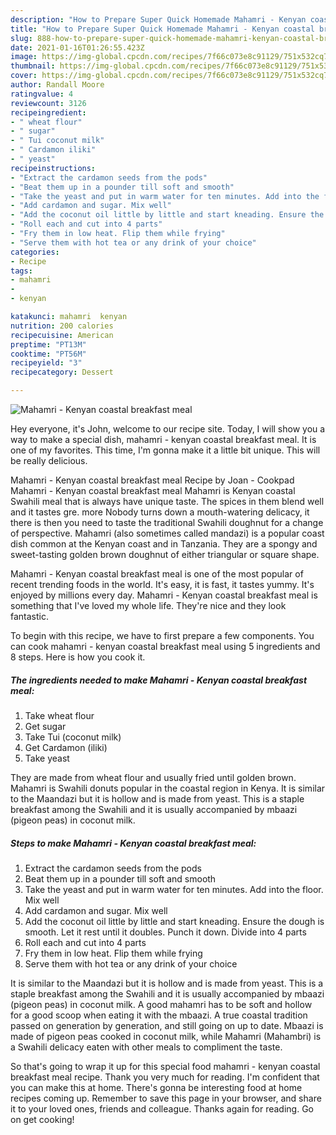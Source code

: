 ```yaml
---
description: "How to Prepare Super Quick Homemade Mahamri - Kenyan coastal breakfast meal"
title: "How to Prepare Super Quick Homemade Mahamri - Kenyan coastal breakfast meal"
slug: 888-how-to-prepare-super-quick-homemade-mahamri-kenyan-coastal-breakfast-meal
date: 2021-01-16T01:26:55.423Z
image: https://img-global.cpcdn.com/recipes/7f66c073e8c91129/751x532cq70/mahamri-kenyan-coastal-breakfast-meal-recipe-main-photo.jpg
thumbnail: https://img-global.cpcdn.com/recipes/7f66c073e8c91129/751x532cq70/mahamri-kenyan-coastal-breakfast-meal-recipe-main-photo.jpg
cover: https://img-global.cpcdn.com/recipes/7f66c073e8c91129/751x532cq70/mahamri-kenyan-coastal-breakfast-meal-recipe-main-photo.jpg
author: Randall Moore
ratingvalue: 4
reviewcount: 3126
recipeingredient:
- " wheat flour"
- " sugar"
- " Tui coconut milk"
- " Cardamon iliki"
- " yeast"
recipeinstructions:
- "Extract the cardamon seeds from the pods"
- "Beat them up in a pounder till soft and smooth"
- "Take the yeast and put in warm water for ten minutes. Add into the floor. Mix well"
- "Add cardamon and sugar. Mix well"
- "Add the coconut oil little by little and start kneading. Ensure the dough is smooth. Let it rest until it doubles. Punch it down. Divide into 4 parts"
- "Roll each and cut into 4 parts"
- "Fry them in low heat. Flip them while frying"
- "Serve them with hot tea or any drink of your choice"
categories:
- Recipe
tags:
- mahamri
- 
- kenyan

katakunci: mahamri  kenyan 
nutrition: 200 calories
recipecuisine: American
preptime: "PT13M"
cooktime: "PT56M"
recipeyield: "3"
recipecategory: Dessert

---
```



![Mahamri - Kenyan coastal breakfast meal](https://img-global.cpcdn.com/recipes/7f66c073e8c91129/751x532cq70/mahamri-kenyan-coastal-breakfast-meal-recipe-main-photo.jpg)

Hey everyone, it's John, welcome to our recipe site. Today, I will show you a way to make a special dish, mahamri - kenyan coastal breakfast meal. It is one of my favorites. This time, I'm gonna make it a little bit unique. This will be really delicious.

Mahamri - Kenyan coastal breakfast meal Recipe by Joan - Cookpad Mahamri - Kenyan coastal breakfast meal Mahamri is Kenyan coastal Swahili meal that is always have unique taste. The spices in them blend well and it tastes gre. more Nobody turns down a mouth-watering delicacy, it there is then you need to taste the traditional Swahili doughnut for a change of perspective. Mahamri (also sometimes called mandazi) is a popular coast dish common at the Kenyan coast and in Tanzania. They are a spongy and sweet-tasting golden brown doughnut of either triangular or square shape.

Mahamri - Kenyan coastal breakfast meal is one of the most popular of recent trending foods in the world. It's easy, it is fast, it tastes yummy. It's enjoyed by millions every day. Mahamri - Kenyan coastal breakfast meal is something that I've loved my whole life. They're nice and they look fantastic.


To begin with this recipe, we have to first prepare a few components. You can cook mahamri - kenyan coastal breakfast meal using 5 ingredients and 8 steps. Here is how you cook it.

<!--inarticleads1-->

##### The ingredients needed to make Mahamri - Kenyan coastal breakfast meal:

1. Take  wheat flour
1. Get  sugar
1. Take  Tui (coconut milk)
1. Get  Cardamon (iliki)
1. Take  yeast


They are made from wheat flour and usually fried until golden brown. Mahamri is Swahili donuts popular in the coastal region in Kenya. It is similar to the Maandazi but it is hollow and is made from yeast. This is a staple breakfast among the Swahili and it is usually accompanied by mbaazi (pigeon peas) in coconut milk. 

<!--inarticleads2-->

##### Steps to make Mahamri - Kenyan coastal breakfast meal:

1. Extract the cardamon seeds from the pods
1. Beat them up in a pounder till soft and smooth
1. Take the yeast and put in warm water for ten minutes. Add into the floor. Mix well
1. Add cardamon and sugar. Mix well
1. Add the coconut oil little by little and start kneading. Ensure the dough is smooth. Let it rest until it doubles. Punch it down. Divide into 4 parts
1. Roll each and cut into 4 parts
1. Fry them in low heat. Flip them while frying
1. Serve them with hot tea or any drink of your choice


It is similar to the Maandazi but it is hollow and is made from yeast. This is a staple breakfast among the Swahili and it is usually accompanied by mbaazi (pigeon peas) in coconut milk. A good mahamri has to be soft and hollow for a good scoop when eating it with the mbaazi. A true coastal tradition passed on generation by generation, and still going on up to date. Mbaazi is made of pigeon peas cooked in coconut milk, while Mahamri (Mahambri) is a Swahili delicacy eaten with other meals to compliment the taste. 

So that's going to wrap it up for this special food mahamri - kenyan coastal breakfast meal recipe. Thank you very much for reading. I'm confident that you can make this at home. There's gonna be interesting food at home recipes coming up. Remember to save this page in your browser, and share it to your loved ones, friends and colleague. Thanks again for reading. Go on get cooking!
